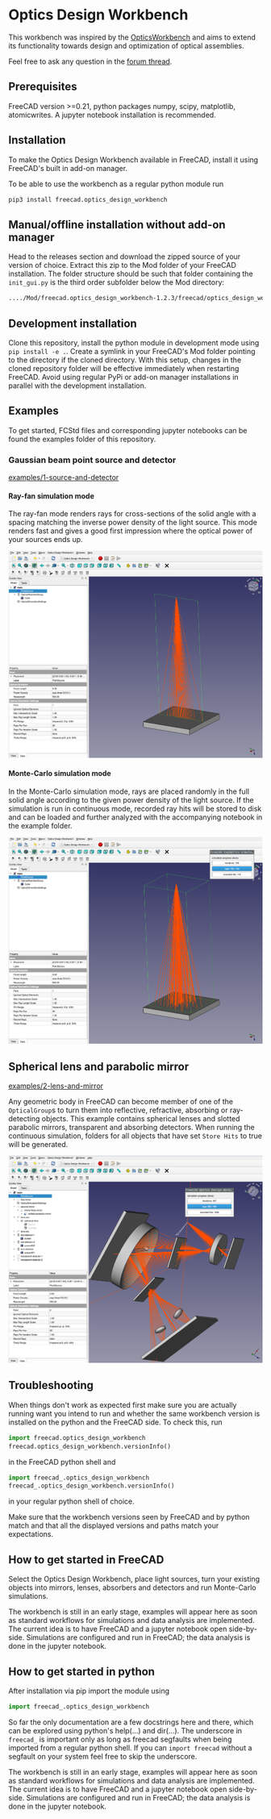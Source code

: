 # Optics Design Workbench

This workbench was inspired by the [OpticsWorkbench](https://github.com/chbergmann/OpticsWorkbench) and aims to extend its functionality towards design and optimization of optical assemblies.

Feel free to ask any question in the [forum thread](https://forum.freecad.org/viewtopic.php?t=89264).


## Prerequisites

FreeCAD version >=0.21, python packages numpy, scipy, matplotlib, atomicwrites. A jupyter notebook installation is recommended.


## Installation

To make the Optics Design Workbench available in FreeCAD, install it using FreeCAD's built in add-on manager.

To be able to use the workbench as a regular python module run

```bash
pip3 install freecad.optics_design_workbench
```


## Manual/offline installation without add-on manager

Head to the releases section and download the zipped source of your version of choice. Extract this zip to the Mod folder of your FreeCAD installation. The folder structure should be such that folder containing the `init_gui.py` is the third order subfolder below the Mod directory:

```bash
..../Mod/freecad.optics_design_workbench-1.2.3/freecad/optics_design_workbench/init_gui.py
```


## Development installation

Clone this repository, install the python module in development mode using `pip install -e .`. Create a symlink in your FreeCAD's Mod folder pointing to the directory if the cloned directory. With this setup, changes in the cloned repository folder will be effective immediately when restarting FreeCAD. Avoid using regular PyPi or add-on manager installations in parallel with the development installation.


## Examples

To get started, FCStd files and corresponding jupyter notebooks can be found the examples folder of this repository.


### Gaussian beam point source and detector

[examples/1-source-and-detector](./examples/1-source-and-detector)

#### Ray-fan simulation mode

The ray-fan mode renders rays for cross-sections of the solid angle with a spacing matching the inverse power density of the light source. This mode renders fast and gives a good first impression where the optical power of your sources ends up.

![ray-fan mode screenshot](./examples/1-source-and-detector/screenshot-ray-fan.png)


#### Monte-Carlo simulation mode

In the Monte-Carlo simulation mode, rays are placed randomly in the full solid angle according to the given power density of the light source. If the simulation is run in continuous mode, recorded ray hits will be stored to disk and can be loaded and further analyzed with the accompanying notebook in the example folder.

![monte-carlo mode screenshot](./examples/1-source-and-detector/screenshot-monte-carlo.png)


## Spherical lens and parabolic mirror

[examples/2-lens-and-mirror](./examples/2-lens-and-mirror)

Any geometric body in FreeCAD can become member of one of the `OpticalGroup`s to turn them into reflective, refractive, absorbing or ray-detecting objects. This example contains spherical lenses and slotted parabolic mirrors, transparent and absorbing detectors. When running the continuous simulation, folders for all objects that have set `Store Hits` to true will be generated.

![lens and mirror screenshot](./examples/2-lens-and-mirror/screenshot.png)



## Troubleshooting

When things don't work as expected first make sure you are actually running want you intend to run and whether the same workbench version is installed on the python and the FreeCAD side. To check this, run

```python
import freecad.optics_design_workbench
freecad.optics_design_workbench.versionInfo()
```

in the FreeCAD python shell and

```python
import freecad_.optics_design_workbench
freecad_.optics_design_workbench.versionInfo()
```

in your regular python shell of choice.

Make sure that the workbench versions seen by FreeCAD and by python match and that all the displayed versions and paths match your expectations.


## How to get started in FreeCAD

Select the Optics Design Workbench, place light sources, turn your existing objects into mirrors, lenses, absorbers and detectors and run Monte-Carlo simulations.

The workbench is still in an early stage, examples will appear here as soon as standard workflows for simulations and data analysis are implemented. The current idea is to have FreeCAD and a jupyter notebook open side-by-side. Simulations are configured and run in FreeCAD; the data analysis is done in the jupyter notebook.


## How to get started in python

After installation via pip import the module using

```python
import freecad_.optics_design_workbench
```

So far the only documentation are a few docstrings here and there, which can be explored using python's help(...) and dir(...). The underscore in `freecad_` is important only as long as freecad segfaults when being imported from a regular python shell. If you can `import freecad` without a segfault on your system feel free to skip the underscore. 

The workbench is still in an early stage, examples will appear here as soon as standard workflows for simulations and data analysis are implemented. The current idea is to have FreeCAD and a jupyter notebook open side-by-side. Simulations are configured and run in FreeCAD; the data analysis is done in the jupyter notebook.
